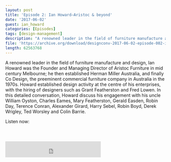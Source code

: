 ```yaml
---
layout: post
title: 'Episode 2: Ian Howard—Aristoc & beyond'
date: '2017-06-02'
guest: ian_howard
categories: [Episodes]
tags: [design-management]
description: "A renowned leader in the field of furniture manufacture and design, Ian Howard was the Founder and Managing Director of Aristoc Furniture in mid century Melbourne; he then established Herman Miller Australia, and finally Co Design, the preeminent commercial furniture company in Australia in the 1970s. Howard established design activity at the centre of his enterprises, with the hiring of designers such as Grant Featherston and Fred Lowen.\nIn this detailed conversation, Howard discuss his engagement with his uncle William Oyston, Charles Eames, Mary Featherston, Gerald Easden, Robin Day, Terence Conran, Alexander Girard, Harry Sebel, Robin Boyd, Derek Wrigley, Ted Worsley and Colin Barrie.\n"
file: 'https://archive.org/download/designconv-2017-06-02-episode-002-ian-howard/2017-06-02-episode-002-ian-howard.mp3'
length: 62563768
---
```


A renowned leader in the field of furniture manufacture and design, Ian Howard
was the Founder and Managing Director of Aristoc Furniture in mid century
Melbourne; he then established Herman Miller Australia, and finally Co Design,
the preeminent commercial furniture company in Australia in the 1970s. Howard
established design activity at the centre of his enterprises, with the hiring of
designers such as Grant Featherston and Fred Lowen.
In this detailed conversation, Howard discuss his engagement with his uncle
William Oyston, Charles Eames, Mary Featherston, Gerald Easden, Robin Day,
Terence Conran, Alexander Girard, Harry Sebel, Robin Boyd, Derek Wrigley, Ted
Worsley and Colin Barrie.


Listen now:
<div class="responsive-embed" style="padding-top: 8%;">
  <iframe src="https://archive.org/embed/designconv-2017-06-02-episode-002-ian-howard" class="responsive-embed-item" height="50" frameborder="0" webkitallowfullscreen="true" mozallowfullscreen="true" allowfullscreen></iframe>
</div>
